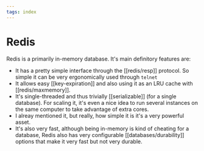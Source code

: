 ```yaml
---
tags: index
---
```


# Redis
Redis is a primarily in-memory database. It's main definitory features are:

* It has a pretty simple interface through the [[redis/resp]] protocol. So simple it can be very ergonomically used through `telnet`
* It allows easy [[key-expiration]] and also using it as an LRU cache with [[redis/maxmemory]].
* It's single-threaded and thus trivially [[serializable]] (for a single database). For scaling it, it's even a nice idea to run several instances on the same computer to take advantage of extra cores.
* I alreay mentioned it, but really, how simple it is it's a very powerful asset.
* It's also very fast, although being in-memory is kind of cheating for a database, Redis also has very configurable [[databases/durability]] options that make it very fast but not very durable.
